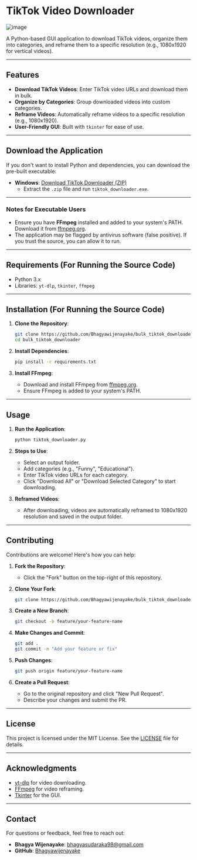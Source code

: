 # TikTok Video Downloader
![image](https://github.com/user-attachments/assets/37d0e4fc-74ed-4e4e-b944-a45e0f3be28e)


A Python-based GUI application to download TikTok videos, organize them into categories, and reframe them to a specific resolution (e.g., 1080x1920 for vertical videos).

---

## Features
- **Download TikTok Videos**: Enter TikTok video URLs and download them in bulk.
- **Organize by Categories**: Group downloaded videos into custom categories.
- **Reframe Videos**: Automatically reframe videos to a specific resolution (e.g., 1080x1920).
- **User-Friendly GUI**: Built with `tkinter` for ease of use.

---

## Download the Application

If you don't want to install Python and dependencies, you can download the pre-built executable:

- **Windows**: [Download TikTok Downloader (ZIP)](https://github.com/Bhagyawijenayake/bulk_tiktok_downloader/raw/main/tiktok_downloader.zip)
  - Extract the `.zip` file and run `tiktok_downloader.exe`.

---

### Notes for Executable Users
- Ensure you have **FFmpeg** installed and added to your system's PATH. Download it from [ffmpeg.org](https://ffmpeg.org/).
- The application may be flagged by antivirus software (false positive). If you trust the source, you can allow it to run.

---

## Requirements (For Running the Source Code)
- Python 3.x
- Libraries: `yt-dlp`, `tkinter`, `ffmpeg`

---

## Installation (For Running the Source Code)

1. **Clone the Repository**:
   ```bash
   git clone https://github.com/Bhagyawijenayake/bulk_tiktok_downloader.git
   cd bulk_tiktok_downloader
   ```

2. **Install Dependencies**:
   ```bash
   pip install -r requirements.txt
   ```

3. **Install FFmpeg**:
   - Download and install FFmpeg from [ffmpeg.org](https://ffmpeg.org/).
   - Ensure FFmpeg is added to your system's PATH.

---

## Usage

1. **Run the Application**:
   ```bash
   python tiktok_downloader.py
   ```

2. **Steps to Use**:
   - Select an output folder.
   - Add categories (e.g., "Funny", "Educational").
   - Enter TikTok video URLs for each category.
   - Click "Download All" or "Download Selected Category" to start downloading.

3. **Reframed Videos**:
   - After downloading, videos are automatically reframed to 1080x1920 resolution and saved in the output folder.

---

## Contributing

Contributions are welcome! Here's how you can help:

1. **Fork the Repository**:
   - Click the "Fork" button on the top-right of this repository.

2. **Clone Your Fork**:
   ```bash
   git clone https://github.com/Bhagyawijenayake/bulk_tiktok_downloader.git
   ```

3. **Create a New Branch**:
   ```bash
   git checkout -b feature/your-feature-name
   ```

4. **Make Changes and Commit**:
   ```bash
   git add .
   git commit -m "Add your feature or fix"
   ```

5. **Push Changes**:
   ```bash
   git push origin feature/your-feature-name
   ```

6. **Create a Pull Request**:
   - Go to the original repository and click "New Pull Request".
   - Describe your changes and submit the PR.

---

## License

This project is licensed under the MIT License. See the [LICENSE](LICENSE) file for details.

---

## Acknowledgments
- [yt-dlp](https://github.com/yt-dlp/yt-dlp) for video downloading.
- [FFmpeg](https://ffmpeg.org/) for video reframing.
- [Tkinter](https://docs.python.org/3/library/tkinter.html) for the GUI.

---

## Contact

For questions or feedback, feel free to reach out:
- **Bhagya Wijenayake**: [bhagyasudaraka98@gmail.com](mailto:bhagyasudaraka98@gmail.com)
- **GitHub**: [Bhagyawijenayake](https://github.com/Bhagyawijenayake)

